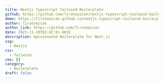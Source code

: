 ```yaml
---
title: Nextjs Typescript Tailwind Boilerplate
github: https://github.com/firatoezcan/nextjs-typescript-tailwind-boilerplate
demo: https://firatoezcan.github.io/nextjs-typescript-tailwind-boilerplate
author: firatoezcan
author_link: https://github.com/firatoezcan
date: 2023-11-28T02:42:01.603Z
description: Opinionated Boilerplate for Next.js
ssg:
  - Nextjs
css:
  - Tailwind
cms: []
category:
  - Boilerplate
draft: false
---
```

